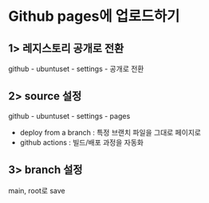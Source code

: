 # Github pages에 업로드하기

## 1> 레지스토리 공개로 전환

github - ubuntuset - settings - 공개로 전환

## 2> source 설정

github - ubuntuset - settings - pages

* deploy from a branch : 특정 브랜치 파일을 그대로 페이지로
* github actions : 빌드/배포 과정을 자동화

## 3> branch 설정

main, root로 save